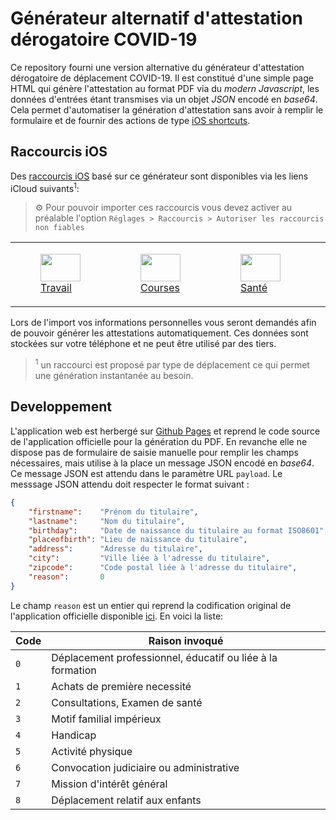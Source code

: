 # Générateur alternatif d'attestation dérogatoire COVID-19

Ce repository fourni une version alternative du générateur d'attestation
dérogatoire de déplacement COVID-19. Il est constitué d'une simple page HTML
qui génère l'attestation au format PDF via du _modern Javascript_, les données
d'entrées étant transmises via un objet _JSON_ encodé en _base64_. Cela permet
d'automatiser la génération d'attestation sans avoir à remplir le formulaire
et de fournir des actions de type
[iOS shortcuts](https://support.apple.com/fr-fr/guide/shortcuts/welcome/ios).

## Raccourcis iOS

Des [raccourcis iOS](https://support.apple.com/fr-fr/guide/shortcuts/welcome/ios)
basé sur ce générateur sont disponibles via les liens iCloud suivants<sup>1</sup>:

> :gear: Pour pouvoir importer ces raccourcis vous devez activer au préalable
l'option `Réglages > Raccourcis > Autoriser les raccourcis non fiables`

<table>
    <tr>
        <td>
            <a href="https://www.icloud.com/shortcuts/0ad1cf2c9c63492fabf7015fff5e2a43">
                <figure class="image">
                    <img width="64" height="44" src="https://raw.githubusercontent.com/Faylixe/covidcert/main/docs/images/work.png"><br>
                    <figcaption>Travail</figcaption>
                </figure>
            </a>
        </td>
        <td>
            <a href="https://www.icloud.com/shortcuts/f121c12e8657460390e31821d79845a3">
                <figure class="image">
                    <img width="64" height="44" src="https://raw.githubusercontent.com/Faylixe/covidcert/main/docs/images/shopping.png"><br>
                    <figcaption>Courses</figcaption>
                </figure>
            </a>
        </td>
        <td>
            <a href="https://www.icloud.com/shortcuts/94a3b4e54f064d409c270fb0bbc69dfe">
                <figure class="image">
                    <img width="64" height="44" src="https://raw.githubusercontent.com/Faylixe/covidcert/main/docs/images/health.png"><br>
                    <figcaption>Santé</figcaption>
                </figure>
            </a>
        </td>
        <td>
            <a href="https://www.icloud.com/shortcuts/c3abac207887495e83141c3cdad036e4">
                <figure class="image">
                    <img width="64" height="44" src="https://raw.githubusercontent.com/Faylixe/covidcert/main/docs/images/family.png"><br>
                    <figcaption>Famille</figcaption>
                </figure>
            </a>
        </td>
        <td>
            <a href="https://www.icloud.com/shortcuts/6e948bb10cee41ffb5c3457ca1020828">
                <figure class="image">
                    <img width="64" height="44" src="https://raw.githubusercontent.com/Faylixe/covidcert/main/docs/images/disability.png"><br>
                    <figcaption>Handicap</figcaption>
                </figure>
            </a>
        </td>
        <td>
            <a href="https://www.icloud.com/shortcuts/3d77b2f1184a430da52eb44768ef0659">
                <figure class="image">
                    <img width="64" height="44" src="https://raw.githubusercontent.com/Faylixe/covidcert/main/docs/images/activity.png"><br>
                    <figcaption>Activité</figcaption>
                </figure>
            </a>
        </td>
        <td>
            <a href="https://www.icloud.com/shortcuts/7314d130eb884ec7bc474b9aec1bd27a">
                <figure class="image">
                    <img width="64" height="44" src="https://raw.githubusercontent.com/Faylixe/covidcert/main/docs/images/justice.png"><br>
                    <figcaption>Convocation</figcaption>
                </figure>
            </a>
        </td>
        <td>
            <a href="https://www.icloud.com/shortcuts/dea407dfcdc34fc4acad5cbf16f09ecb">
                <figure class="image">
                    <img width="64" height="44" src="https://raw.githubusercontent.com/Faylixe/covidcert/main/docs/images/mission.png"><br>
                    <figcaption>Mission</figcaption>
                </figure>
            </a>
        </td>
        <td>
            <a href="https://www.icloud.com/shortcuts/b71de4b7db454c77b2a4c5aab7af2d83">
                <figure class="image">
                    <img width="64" height="44" src="https://raw.githubusercontent.com/Faylixe/covidcert/main/docs/images/children.png"><br>
                    <figcaption>Enfants</figcaption>
                </figure>
            </a>
        </td>
    </tr>
</table>

Lors de l'import vos informations personnelles vous seront demandés afin de pouvoir
générer les attestations automatiquement. Ces données sont stockées sur votre téléphone
et ne peut être utilisé par des tiers.

> <sup>1</sup> un raccourci est proposé par type de déplacement ce qui permet une
génération instantanée au besoin.

## Developpement

L'application web est herbergé sur [Github Pages](https://pages.github.com)
et reprend le code source de l'application officielle pour la génération du
PDF. En revanche elle ne dispose pas de formulaire de saisie manuelle pour
remplir les champs nécessaires, mais utilise à la place un message JSON
encodé en _base64_. Ce message JSON est attendu dans le paramètre URL `payload`.
Le messsage JSON attendu doit respecter le format suivant :

```json
{
    "firstname":    "Prénom du titulaire",
    "lastname":     "Nom du titulaire",
    "birthday":     "Date de naissance du titulaire au format ISO8601",
    "placeofbirth": "Lieu de naissance du titulaire",
    "address":      "Adresse du titulaire",
    "city":         "Ville liée à l'adresse du titulaire",
    "zipcode":      "Code postal liée à l'adresse du titulaire",
    "reason":       0
}
```

Le champ `reason` est un entier qui reprend la codification original de
l'application officielle disponible
[ici](https://github.com/LAB-MI/attestation-deplacement-derogatoire-q4-2020).
En voici la liste:

| Code | Raison invoqué |
| ---- | -------------- |
| `0`  | Déplacement professionnel, éducatif ou liée à la formation |
| `1`  | Achats de première necessité                               |
| `2`  | Consultations, Examen de santé                             |
| `3`  | Motif familial impérieux                                   |
| `4`  | Handicap                                                   |
| `5`  | Activité physique                                          |
| `6`  | Convocation judiciaire ou administrative                   |
| `7`  | Mission d'intérêt général                                  |
| `8`  | Déplacement relatif aux enfants                            |
